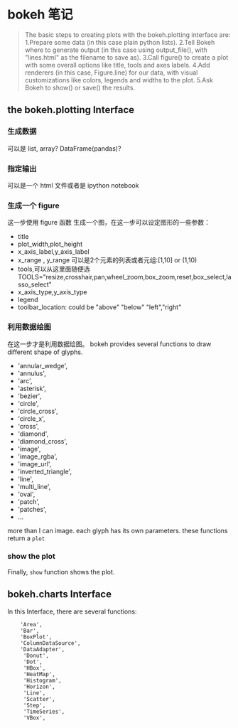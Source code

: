 # bokeh 笔记

> The basic steps to creating plots with the bokeh.plotting interface are:
1.Prepare some data (in this case plain python lists).
2.Tell Bokeh where to generate output (in this case using output_file(), with "lines.html" as the filename to save as).
3.Call figure() to create a plot with some overall options like title, tools and axes labels.
4.Add renderers (in this case, Figure.line) for our data, with visual customizations like colors, legends and widths to the plot.
5.Ask Bokeh to show() or save() the results.

## the bokeh.plotting Interface

### 生成数据
可以是 list, array? DataFrame(pandas)?

### 指定输出
可以是一个 html 文件或者是 ipython notebook


### 生成一个 figure
这一步使用 figure 函数 生成一个图，在这一步可以设定图形的一些参数：
* title
* plot\_width,plot\_height
* x\_axis\_label,y\_axis\_label
* x\_range , y\_range 可以是2个元素的列表或者元组:[1,10] or (1,10)
* tools,可以从这里面随便选TOOLS="resize,crosshair,pan,wheel_zoom,box_zoom,reset,box_select,lasso_select"
* x\_axis\_type,y\_axis\_type
* legend
* toolbar_location:  could be  "above" "below" "left","right"

### 利用数据绘图
在这一步才是利用数据绘图。
bokeh provides several functions to draw different shape of glyphs.

* 'annular_wedge',
* 'annulus',
* 'arc',
* 'asterisk',
* 'bezier',
* 'circle',
* 'circle_cross',
* 'circle_x',
* 'cross',
* 'diamond',
* 'diamond_cross',
* 'image',
* 'image_rgba',
* 'image_url',
* 'inverted_triangle',
* 'line',
* 'multi_line',
* 'oval',
* 'patch',
* 'patches',
* ...

more than I can image. each glyph has its own parameters. these functions return  a `plot`

### show the plot
Finally, `show` function shows the plot.

## bokeh.charts Interface

In this Interface, there are several functions:
~~~
    'Area',
    'Bar',
    'BoxPlot',
    'ColumnDataSource',
    'DataAdapter',
     'Donut',
     'Dot',
     'HBox',
     'HeatMap',
     'Histogram',
     'Horizon',
     'Line',
     'Scatter',
     'Step',
     'TimeSeries',
     'VBox',
 ~~~